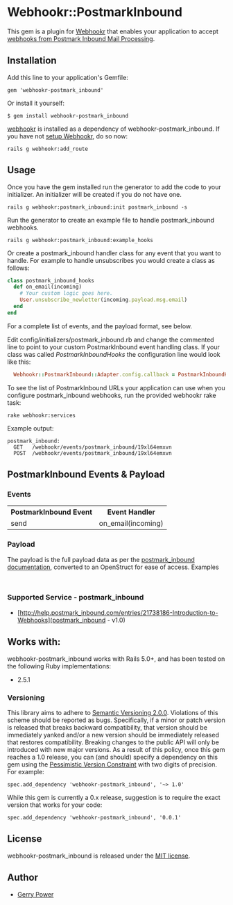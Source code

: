 # Webhookr::PostmarkInbound

This gem is a plugin for [Webhookr](https://github.com/darkpanda/webhookr) that enables your application to accept [webhooks from Postmark Inbound Mail Processing](https://postmarkapp.com/manual#implementing-inbound-processing).

## Installation

Add this line to your application's Gemfile:

    gem 'webhookr-postmark_inbound'

Or install it yourself:

    $ gem install webhookr-postmark_inbound

[webhookr](https://github.com/zoocasa/webhookr) is installed as a dependency of webhookr-postmark_inbound. If you have not [setup Webhookr](https://github.com/zoocasa/webhookr#usage--setup), do so now:

```console
rails g webhookr:add_route
```

## Usage

Once you have the gem installed run the generator to add the code to your initializer.
An initializer will be created if you do not have one.

```console
rails g webhookr:postmark_inbound:init postmark_inbound -s
```

Run the generator to create an example file to handle postmark_inbound webhooks.

```console
rails g webhookr:postmark_inbound:example_hooks
```

Or create a postmark_inbound handler class for any event that you want to handle. For example
to handle unsubscribes you would create a class as follows:

```ruby
class postmark_inbound_hooks
  def on_email(incoming)
    # Your custom logic goes here.
    User.unsubscribe_newletter(incoming.payload.msg.email)
  end
end
```

For a complete list of events, and the payload format, see below.

Edit config/initializers/postmark_inbound.rb and change the commented line to point to
your custom PostmarkInbound event handling class. If your class was called *PostmarkInboundHooks*
the configuration line would look like this:

```ruby
  Webhookr::PostmarkInbound::Adapter.config.callback = PostmarkInboundHooks
```

To see the list of PostmarkInbound URLs your application can use when you configure
postmark_inbound webhooks,
run the provided webhookr rake task:

```console
rake webhookr:services
```

Example output:

```console
postmark_inbound:
  GET	/webhookr/events/postmark_inbound/19xl64emxvn
  POST	/webhookr/events/postmark_inbound/19xl64emxvn
```

## PostmarkInbound Events & Payload

### Events

<table>
  <tr>
    <th>PostmarkInbound Event</th>
    <th>Event Handler</th>
  </tr>
  <tr>
    <td>send</td>
    <td>on_email(incoming)</td>
  </tr>
</table>

### Payload

The payload is the full payload data as per the [postmark_inbound documentation](http://help.postmark_inbound.com/entries/24466132-Webhook-Format), converted to an OpenStruct for ease of access. Examples

```ruby
 
```

### <a name="supported_services"></a>Supported Service - postmark_inbound

* [http://help.postmark_inbound.com/entries/21738186-Introduction-to-Webhooks](postmark_inbound - v1.0)

## <a name="works_with"></a>Works with:

webhookr-postmark_inbound works with Rails 5.0+, and has been tested on the following Ruby
implementations:

* 2.5.1

### Versioning
This library aims to adhere to [Semantic Versioning 2.0.0](http://semver.org/). Violations of this scheme should be reported as
bugs. Specifically, if a minor or patch version is released that breaks backward compatibility, that
version should be immediately yanked and/or a new version should be immediately released that restores
compatibility. Breaking changes to the public API will only be introduced with new major versions. As a
result of this policy, once this gem reaches a 1.0 release, you can (and should) specify a dependency on
this gem using the [Pessimistic Version Constraint](http://docs.rubygems.org/read/chapter/16#page74) with
two digits of precision. For example:

    spec.add_dependency 'webhookr-postmark_inbound', '~> 1.0'

While this gem is currently a 0.x release, suggestion is to require the exact version that works for your code:

    spec.add_dependency 'webhookr-postmark_inbound', '0.0.1'

## License

webhookr-postmark_inbound is released under the [MIT license](http://www.opensource.org/licenses/MIT).

## Author

* [Gerry Power](https://github.com/gerrypower)
